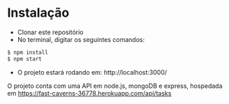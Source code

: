 # Instalação

  - Clonar este repositório
  - No terminal, digitar os seguintes comandos:
  ```sh
$ npm install 
$ npm start
```
 - O projeto estará rodando em: http://localhost:3000/
  
 
O projeto conta com uma API em node.js, mongoDB e express, hospedada em https://fast-caverns-36778.herokuapp.com/api/tasks
